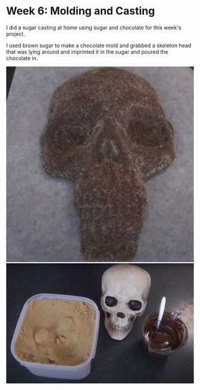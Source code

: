 # Week 6: Molding and Casting

I did a sugar casting at home using sugar and chocolate for this week's project.

I used brown sugar to make a chocolate mold and grabbed a skeleton head that was lying around and imprinted it in the sugar and poured the chocolate in.

![figure_8](chocolate_head.PNG)
![figure_8](everything_mold.PNG)

